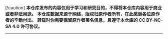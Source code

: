 [!caution]
**本仓库发布的内容仅用于学习和研究目的，不得将本仓库内容用于商业或者非法用途。**
**本仓库数据来源于网络，版权归原作者所有，在此感谢各位原作者的辛勤付出。**
**转载时你需要保留原作者署名信息，且遵守本仓库的 CC BY-NC-SA 4.0 许可协议。**

---

